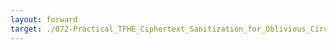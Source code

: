 ```yaml
---
layout: forward
target: ./072-Practical_TFHE_Ciphertext_Sanitization_for_Oblivious_Circuit_Evaluation
---
```

